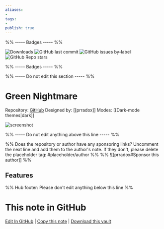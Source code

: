 ```yaml
---
aliases:
- 
tags: 
- 
publish: true
---
```


%% ----- Badges ----- %%

![Downloads](https://img.shields.io/badge/downloads-1905-573E7A?style=for-the-badge&logo=)
![GitHub last commit](https://img.shields.io/github/last-commit/prradox/green-nightmare?color=573E7A&label=last%20update&logo=github&style=for-the-badge)
![GitHub issues by-label](https://img.shields.io/github/issues/prradox/green-nightmare/help%20wanted?color=573E7A&logo=github&style=for-the-badge) 
![GitHub Repo stars](https://img.shields.io/github/stars/prradox/green-nightmare?color=573E7A&logo=github&style=for-the-badge)

%% ----- Badges ----- %%

%% ----- Do not edit this section ----- %%

# Green Nightmare

Repository: [GitHub](https://github.com/prradox/green-nightmare)
Designed by: [[prradox]]
Modes: [[Dark-mode themes|dark]]



![screenshot](https://github.com/prradox/green-nightmare/raw/HEAD/screenshot.png)

%% ----- Do not edit anything above this line ----- %% 

%% Does the repository or author have any sponsoring links? Uncomment the next line and add them to the author's note. If they don't, please delete the placeholder tag: #placeholder/author %%
%% ![[prradox#Sponsor this author]] %%


## Features



%% Hub footer: Please don't edit anything below this line %%

# This note in GitHub

<span class="git-footer">[Edit In GitHub](https://github.dev/obsidian-community/obsidian-hub/blob/main/02%20-%20Community%20Expansions/02.05%20All%20Community%20Expansions/Themes/Green%20Nightmare.md "git-hub-edit-note") | [Copy this note](https://raw.githubusercontent.com/obsidian-community/obsidian-hub/main/02%20-%20Community%20Expansions/02.05%20All%20Community%20Expansions/Themes/Green%20Nightmare.md "git-hub-copy-note") | [Download this vault](https://github.com/obsidian-community/obsidian-hub/archive/refs/heads/main.zip "git-hub-download-vault") </span>
